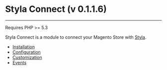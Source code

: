 # Styla Connect (v 0.1.1.6)
---

Requires PHP >= 5.3

Styla Connect is a module to connect your Magento Store with [Styla](http://www.styla.com/).

* [Installation](doc/installation.md)
* [Configuration](doc/configuration.md)
* [Customization](doc/customization.md)
* [Events](doc/events.md)
